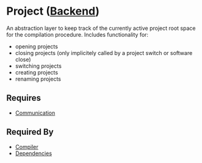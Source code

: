 # Project ([Backend](../backend.md))

An abstraction layer to keep track of the currently active project root space for the compilation procedure. Includes functionality for:

- opening projects
- closing projects (only implicitely called by a project switch or software close)
- switching projects
- creating projects
- renaming projects

## Requires

- [Communication](../communication/communication.md)

## Required By

- [Compiler](../compilation/node_compiler.md)
- [Dependencies](../dependencies/dependency_graph.md)
